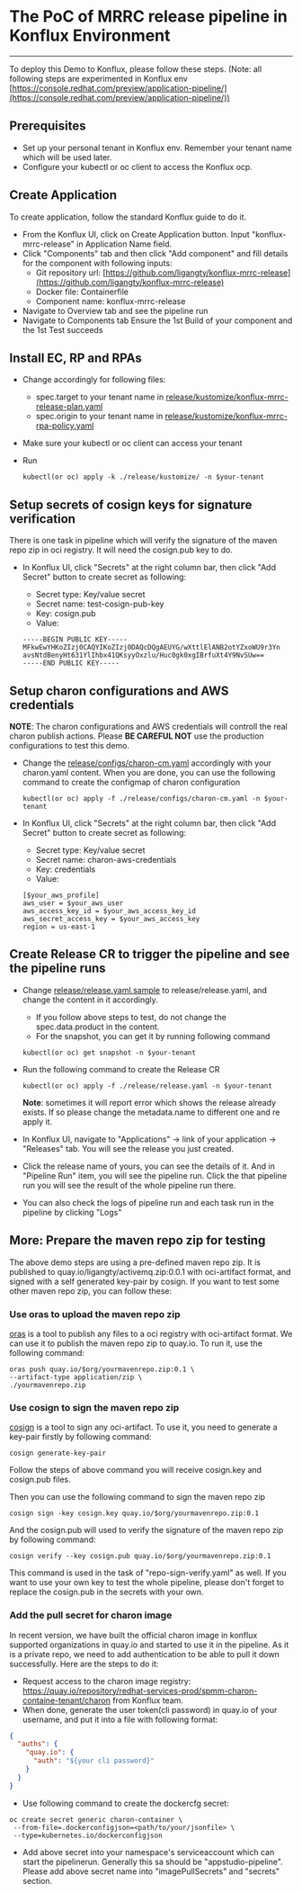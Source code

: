 # The PoC of MRRC release pipeline in Konflux Environment

---

To deploy this Demo to Konflux, please follow these steps. (Note: all following steps are experimented in Konflux env [https://console.redhat.com/preview/application-pipeline/](https://console.redhat.com/preview/application-pipeline/))

## Prerequisites

* Set up your personal tenant in Konflux env. Remember your tenant name which will be used later.
* Configure your kubectl or oc client to access the Konflux ocp.

## Create Application

To create application, follow the standard Konflux guide to do it.

* From the Konflux UI, click on Create Application button. Input "konflux-mrrc-release" in Application Name field.
* Click "Components" tab and then click "Add component" and fill details for the component with following inputs:
  * Git repository url: [https://github.com/ligangty/konflux-mrrc-release](https://github.com/ligangty/konflux-mrrc-release)
  * Docker file: Containerfile
  * Component name: konflux-mrrc-release
* Navigate to Overview tab and see the pipeline run
* Navigate to Components tab Ensure the 1st Build of your component and the 1st Test succeeds

## Install EC, RP and RPAs

* Change accordingly for following files:

  * spec.target to your tenant name in [release/kustomize/konflux-mrrc-release-plan.yaml](./release/kustomize/konflux-mrrc-release-plan.yaml)
  * spec.origin to your tenant name in [release/kustomize/konflux-mrrc-rpa-policy.yaml](./release/kustomize/konflux-mrrc-rpa.yaml)
* Make sure your kubectl or oc client can access your tenant
* Run

  ```shell
  kubectl(or oc) apply -k ./release/kustomize/ -n $your-tenant
  ```

## Setup secrets of cosign keys for signature verification

There is one task in pipeline which will verify the signature of the maven repo zip in oci registry. It will need the cosign.pub key to do.

* In Konflux UI, click "Secrets" at the right column bar, then click "Add Secret" button to create secret as following:

  * Secret type: Key/value secret
  * Secret name: test-cosign-pub-key
  * Key: cosign.pub
  * Value:

  ``` plaintext
  -----BEGIN PUBLIC KEY-----
  MFkwEwYHKoZIzj0CAQYIKoZIzj0DAQcDQgAEUYG/wXttlElANB2otYZxoWU9r3Yn
  avsNtdBenyHt631YlIhbx41QKsyyOxzlu/Huc0gk0xgIBrfuXt4Y9NvSUw==
  -----END PUBLIC KEY-----
  ```

## Setup charon configurations and AWS credentials

**NOTE**: The charon configurations and AWS credentials will controll the real charon publish actions. Please **BE CAREFUL NOT** use the production configurations to test this demo.

* Change the [release/configs/charon-cm.yaml](./release/configs/charon-cm.yaml) accordingly with your charon.yaml content. When you are done, you can use the following command to create the configmap of charon configuration

  ```shell
  kubectl(or oc) apply -f ./release/configs/charon-cm.yaml -n $your-tenant
  ```

* In Konflux UI, click "Secrets" at the right column bar, then click "Add Secret" button to create secret as following:

  * Secret type: Key/value secret
  * Secret name: charon-aws-credentials
  * Key: credentials
  * Value:

  ``` config
  [$your_aws_profile]
  aws_user = $your_aws_user
  aws_access_key_id = $your_aws_access_key_id
  aws_secret_access_key = $your_aws_access_key
  region = us-east-1
  ```

## Create Release CR to trigger the pipeline and see the pipeline runs

* Change [release/release.yaml.sample](./release/release.yaml.sample) to release/release.yaml, and change the content in it accordingly.
  * If you follow above steps to test, do not change the spec.data.product in the content.
  * For the snapshot, you can get it by running following command
  
  ```shell
  kubectl(or oc) get snapshot -n $your-tenant
  ```

* Run the following command to create the Release CR

  ```shell
  kubectl(or oc) apply -f ./release/release.yaml -n $your-tenant
  ```

  **Note**: sometimes it will report error which shows the release already exists. If so please change the metadata.name to different one and re apply it.
* In Konflux UI, navigate to "Applications" -> link of your application -> "Releases" tab. You will see the release you just created.
* Click the release name of yours, you can see the details of it. And in "Pipeline Run" item, you will see the pipeline run. Click the that pipeline run you will see the result of the whole pipeline run there.
* You can also check the logs of pipeline run and each task run in the pipeline by clicking "Logs"

## More: Prepare the maven repo zip for testing

The above demo steps are using a pre-defined maven repo zip. It is published to quay.io/ligangty/activemq.zip:0.0.1 with oci-artifact format, and signed with a self generated key-pair by cosign. If you want to test some other maven repo zip, you can follow these:

### Use oras to upload the maven repo zip

[oras](https://oras.land/) is a tool to publish any files to a oci registry with oci-artifact format. We can use it to publish the maven repo zip to quay.io. To run it, use the following command:

```shell
oras push quay.io/$org/yourmavenrepo.zip:0.1 \
--artifact-type application/zip \
./yourmavenrepo.zip
```

### Use cosign to sign the maven repo zip

[cosign](https://github.com/sigstore/cosign) is a tool to sign any oci-artifact. To use it, you need to generate a key-pair firstly by following command:

```shell
cosign generate-key-pair
```

Follow the steps of above command you will receive cosign.key and cosign.pub files.

Then you can use the following command to sign the maven repo zip

```shell
cosign sign -key cosign.key quay.io/$org/yourmavenrepo.zip:0.1
```
  
And the cosign.pub will used to verify the signature of the maven repo zip by following command:

```shell
cosign verify --key cosign.pub quay.io/$org/yourmavenrepo.zip:0.1
```

This command is used in the task of "repo-sign-verify.yaml" as well. If you want to use your own key to test the whole pipeline, please don't forget to replace the cosign.pub in the secrets with your own.

### Add the pull secret for charon image

In recent version, we have built the official charon image in konflux supported organizations in quay.io and started to use it in the pipeline. As it is a private repo, we need to add authentication to be able to pull it down successfully. Here are the steps to do it:

* Request access to the charon image registry: <https://quay.io/repository/redhat-services-prod/spmm-charon-containe-tenant/charon> from Konflux team.
* When done, generate the user token(cli password) in quay.io of your username, and put it into a file with following format:

```json
{
  "auths": {
    "quay.io": {
      "auth": "${your cli password}"
    }
  }
}

```

* Use following command to create the dockercfg secret:

```shell
oc create secret generic charon-container \
 --from-file=.dockerconfigjson=<path/to/your/jsonfile> \
 --type=kubernetes.io/dockerconfigjson
```

* Add above secret into your namespace's serviceaccount which can start the pipelinerun. Generally this sa should be "appstudio-pipeline". Please add above secret name into "imagePullSecrets" and "secrets" section.
